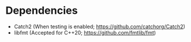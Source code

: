


# Dependencies
* Catch2 (When testing is enabled; https://github.com/catchorg/Catch2)
* libfmt (Accepted for C++20; https://github.com/fmtlib/fmt)


